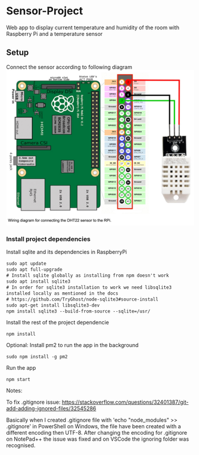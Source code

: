 # Sensor-Project

Web app to display current temperature and humidity of the room with Raspberry Pi and a temperature sensor

## Setup

Connect the sensor according to following diagram
![Connecting DHT22 diagram](diagram.jpg "Wiring diagram for connecting the DHT22 to the RPI")

### Install project dependencies 

Install sqlite and its dependencies in RaspberryPi

```
sudo apt update
sudo apt full-upgrade
# Install sqlite globally as installing from npm doesn't work
sudo apt install sqlite3
# In order for sqlite3 installation to work we need libsqlite3 installed locally as mentioned in the docs
# https://github.com/TryGhost/node-sqlite3#source-install
sudo apt-get install libsqlite3-dev
npm install sqlite3 --build-from-source --sqlite=/usr/
```

Install the rest of the project dependencie
```
npm install
```

Optional:
Install pm2 to run the app in the background
```
sudo npm install -g pm2
```

Run the app
```
npm start
```

Notes:

To fix .gitignore issue:
https://stackoverflow.com/questions/32401387/git-add-adding-ignored-files/32545286

Basically when I created .gitignore file with 'echo "node_modules" >> .gitignore' in PowerShell on Windows, the file have been created with a different encoding then UTF-8. After changing the encoding for .gitignore on NotePad++ the issue was fixed and on VSCode the ignoring folder was recognised.  
